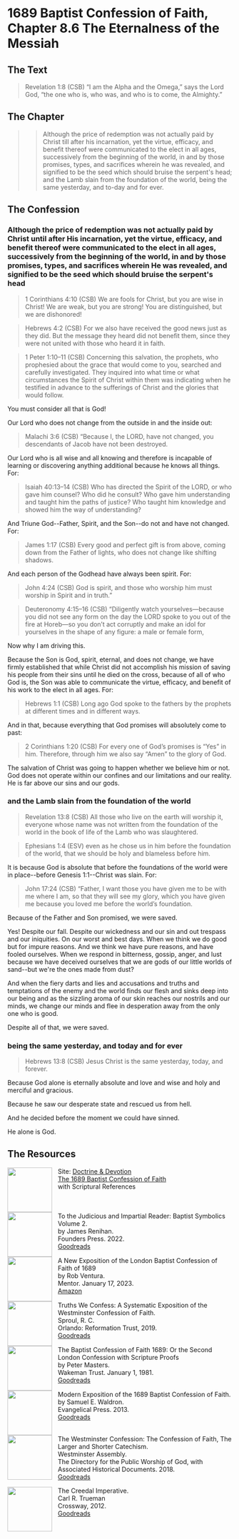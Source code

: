 # 1689 Baptist Confession of Faith, Chapter 8.6 The Eternalness of the Messiah

## The Text

>Revelation 1:8 (CSB) “I am the Alpha and the Omega,” says the Lord God, “the one who is, who was, and who is to come, the Almighty.”

## The Chapter

>>Although the price of redemption was not actually paid by Christ till after his incarnation, yet the virtue, efficacy, and benefit thereof were communicated to the elect in all ages, successively from the beginning of the world, in and by those promises, types, and sacrifices wherein he was revealed, and signified to be the seed which should bruise the serpent's head; and the Lamb slain from the foundation of the world, being the same yesterday, and to-day and for ever.

## The Confession

### Although the price of redemption was not actually paid by Christ until after His incarnation, yet the virtue, efficacy, and benefit thereof were communicated to the elect in all ages, successively from the beginning of the world, in and by those promises, types, and sacrifices wherein He was revealed, and signified to be the seed which should bruise the serpent's head

>1 Corinthians 4:10 (CSB) We are fools for Christ, but you are wise in Christ! We are weak, but you are strong! You are distinguished, but we are dishonored!

>Hebrews 4:2 (CSB) For we also have received the good news just as they did. But the message they heard did not benefit them, since they were not united with those who heard it in faith.

>1 Peter 1:10–11 (CSB) Concerning this salvation, the prophets, who prophesied about the grace that would come to you, searched and carefully investigated. They inquired into what time or what circumstances the Spirit of Christ within them was indicating when he testified in advance to the sufferings of Christ and the glories that would follow.

You must consider all that is God!

Our Lord who does not change from the outside in and the inside out:

>Malachi 3:6 (CSB) “Because I, the LORD, have not changed, you descendants of Jacob have not been destroyed.

Our Lord who is all wise and all knowing and therefore is incapable of learning or discovering anything additional because he knows all things. For:

>Isaiah 40:13–14 (CSB) Who has directed the Spirit of the LORD, or who gave him counsel? Who did he consult? Who gave him understanding and taught him the paths of justice? Who taught him knowledge and showed him the way of understanding?

And Triune God--Father, Spirit, and the Son--do not and have not changed. For:

>James 1:17 (CSB) Every good and perfect gift is from above, coming down from the Father of lights, who does not change like shifting shadows.

And each person of the Godhead have always been spirit. For:

>John 4:24 (CSB) God is spirit, and those who worship him must worship in Spirit and in truth.”

>Deuteronomy 4:15–16 (CSB) “Diligently watch yourselves—because you did not see any form on the day the LORD spoke to you out of the fire at Horeb—so you don’t act corruptly and make an idol for yourselves in the shape of any figure: a male or female form,

Now why I am driving this.

Because the Son is God, spirit, eternal, and does not change, we have firmly established that while Christ did not accomplish his mission of saving his people from their sins until he died on the cross, because of all of who God is, the Son was able to communicate the virtue, efficacy, and benefit of his work to the elect in all ages. For:

>Hebrews 1:1 (CSB) Long ago God spoke to the fathers by the prophets at different times and in different ways.

And in that, because everything that God promises will absolutely come to past:

>2 Corinthians 1:20 (CSB) For every one of God’s promises is “Yes” in him. Therefore, through him we also say “Amen” to the glory of God.

The salvation of Christ was going to happen whether we believe him or not. God does not operate within our confines and our limitations and our reality. He is far above our sins and our gods.

### and the Lamb slain from the foundation of the world

>Revelation 13:8 (CSB) All those who live on the earth will worship it, everyone whose name was not written from the foundation of the world in the book of life of the Lamb who was slaughtered.

>Ephesians 1:4 (ESV) even as he chose us in him before the foundation of the world, that we should be holy and blameless before him.

It is because God is absolute that before the foundations of the world were in place--before Genesis 1:1--Christ was slain. For:

>John 17:24 (CSB) “Father, I want those you have given me to be with me where I am, so that they will see my glory, which you have given me because you loved me before the world’s foundation.

Because of the Father and Son promised, we were saved. 

Yes! Despite our fall. Despite our wickedness and our sin and out trespass and our iniquities. On our worst and best days. When we think we do good but for impure reasons. And we think we have pure reasons, and have fooled ourselves. When we respond in bitterness, gossip, anger, and lust because we have deceived ourselves that we are gods of our little worlds of sand--but we're the ones made from dust?

And when the fiery darts and lies and accusations and truths and temptations of the enemy and the world finds our flesh and sinks deep into our being and as the sizzling aroma of our skin reaches our nostrils and our minds, we change our minds and flee in desperation away from the only one who is good.

Despite all of that, we were saved.

### being the same yesterday, and today and for ever

>Hebrews 13:8 (CSB) Jesus Christ is the same yesterday, today, and forever.

Because God alone is eternally absolute and love and wise and holy and merciful and gracious.

Because he saw our desperate state and rescued us from hell.

And he decided before the moment we could have sinned.

He alone is God.

## The Resources

<img src="/images/dnd-1689-site-logo.png" align="left" width="100" style="padding-right: 10px" />Site: [Doctrine & Devotion](http://www.doctrineanddevotion.com/)  
[The 1689 Baptist Confession of Faith](https://www.the1689confession.com/)  
with Scriptural References

<p style="clear:both;">

<img src="/images/confession-1689-judacious-reader-renihan.png" align="left" width="100" style="padding-right: 10px" />To the Judicious and Impartial Reader: Baptist Symbolics Volume 2.  
by James Renihan.  
Founders Press. 2022.  
[Goodreads](https://www.goodreads.com/book/show/17867976-modern-exposition-of-the-1689-baptist-confession-of-faith)

<p style="clear:both;">

<img src="/images/confession-1689-new-exposition-ventura.jpg" align="left" width="100" style="padding-right: 10px" />A New Exposition of the London Baptist Confession of Faith of 1689    
by Rob Ventura.  
Mentor. January 17, 2023.  
[Amazon](https://www.amazon.com/Exposition-London-Baptist-Confession-Faith/dp/1527108902/ref=asc_df_1527108902/?tag=hyprod-20&linkCode=df0&hvadid=598295323603&hvpos=&hvnetw=g&hvrand=3877532160906942020&hvpone=&hvptwo=&hvqmt=&hvdev=c&hvdvcmdl=&hvlocint=&hvlocphy=9014286&hvtargid=pla-1722666080628&psc=1)

<p style="clear:both;">

<img src="/images/confession-wcf-truths-we-confess-sproul.jpg" align="left" width="100" style="padding-right: 10px" />Truths We Confess: A Systematic Exposition of the Westminster Confession of Faith.  
Sproul, R. C.    
Orlando: Reformation Trust, 2019.  
[Goodreads](https://www.goodreads.com/book/show/50024945-truths-we-confess?ac=1&from_search=true&qid=ssTkBgIFwE&rank=1)

<p style="clear:both;">

<img src="/images/confession-1689-masters.jpg" align="left" width="100" style="padding-right: 10px" />The Baptist Confession of Faith 1689: Or the Second London Confession with Scripture Proofs  
by Peter Masters.  
Wakeman Trust. January 1, 1981.  
[Goodreads](https://www.goodreads.com/book/show/1723671.Baptist_Confession_of_Faith_1689?ac=1&from_search=true&qid=HfdndsOLE6&rank=1)

<p style="clear:both;">

<img src="/images/confession-1689-modern-exposition-waldron.jpg" align="left" width="100" style="padding-right: 10px" />Modern Exposition of the 1689 Baptist Confession of Faith.  
by Samuel E. Waldron.  
Evangelical Press. 2013.  
[Goodreads](https://www.goodreads.com/book/show/17867976-modern-exposition-of-the-1689-baptist-confession-of-faith)

<p style="clear:both;">

<img src="/images/confession-wcf-banner-of-truth.jpg" align="left" width="100" style="padding-right: 10px" />The Westminster Confession: The Confession of Faith, The Larger and Shorter Catechism.  
Westminster Assembly.  
The Directory for the Public Worship of God, with Associated Historical Documents. 2018.   
[Goodreads](https://www.goodreads.com/book/show/39905592-the-westminster-confession?ac=1&from_search=true&qid=oMfahlcldC&rank=1)

<p style="clear:both;">

<img src="/images/book-creedal-imperative-trueman.jpg" align="left" width="100" style="padding-right: 10px" />The Creedal Imperative.  
Carl R. Trueman    
Crossway, 2012.  
[Goodreads](https://www.goodreads.com/book/show/14452976-the-creedal-imperative?ac=1&from_search=true&qid=GTaJVGWwOY&rank=1)

<p style="clear:both;">
